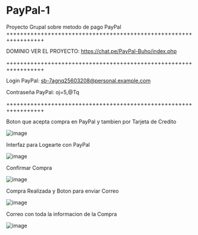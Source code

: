 # PayPal-1

Proyecto Grupal sobre metodo de pago PayPal
+++++++++++++++++++++++++++++++++++++++++++++++++++++++++++++++++

DOMINIO VER EL PROYECTO: https://chat.pe/PayPal-Buho/index.php

+++++++++++++++++++++++++++++++++++++++++++++++++++++++++++++++++

Login PayPal: sb-7agnq25603208@personal.example.com

Contraseña PayPal: oj=5,@Tq

+++++++++++++++++++++++++++++++++++++++++++++++++++++++++++++++++

Boton que acepta compra en PayPal y tambien por Tarjeta de Credito

![image](https://github.com/Javier-Santamaria/PayPal-1/assets/126354748/bcfc8588-0a16-4f63-9bb5-7af74634db66)

Interfaz para Logearte con PayPal

![image](https://github.com/Javier-Santamaria/PayPal-1/assets/126354748/e2cebfcc-ae87-4276-b5ba-7d20556f9381)

Confirmar Compra

![image](https://github.com/Javier-Santamaria/PayPal-1/assets/126354748/2374b9c6-98f4-4686-b441-299acee10fa2)

Compra Realizada y Boton para enviar Correo

![image](https://github.com/Javier-Santamaria/PayPal-1/assets/126354748/8d004391-ab53-48f8-93a0-e9eb0f0fd99e)

Correo con toda la informacion de la Compra

![image](https://github.com/Javier-Santamaria/PayPal-1/assets/126354748/d7c9e825-f102-43d6-8aa0-84ea924ab1e1)



